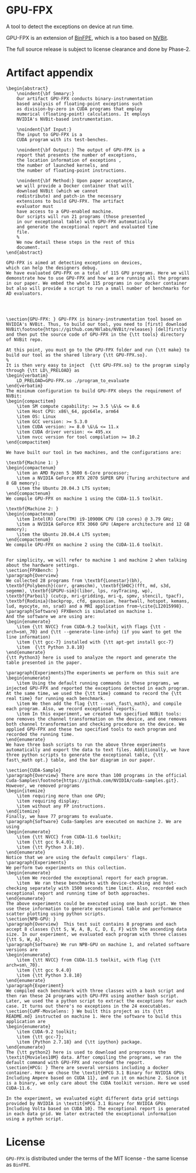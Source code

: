 # GPU-FPX
A tool to detect the exceptions on device at run time.

GPU-FPX is an extension of [BinFPE](https://github.com/LLNL/BinFPE), which is a too based on [NVBit](https://github.com/NVlabs/NVBit). 

 The full source release is subject to license clearance and done by Phase-2.

# Artifact appendix
	\begin{abstract}
		\noindent{\bf Smmary:}
		Our artifact GPU-FPX conducts binary-instrumentation
		based analysis of floating-point exceptions such
		as division-by-zero in CUDA programs that employ
		numerical (floating-point) calculations. It employs
		NVIDIA's NVBit-based instrumentation.
		
		\noindent{\bf Input:}
		The input to GPU-FPX is a
		CUDA program with its test-benches.
		
		\noindent{\bf Output:} The output of GPU-FPX is a 
		report that presents the number of exceptions, 
		the location information of exceptions ,
		the number of launched kernels, and 
		the number of floating-point instructions.  
		
		\noindent{\bf Method:} Upon paper acceptance,
		we will provide a Docker container that will
		download NVBit (which we cannot
		redistribute) and patch-in the necessary
		extensions to build GPU-FPX. The artifact
		evaluator must
		have access to a GPU-enabled machine.
		Our scripts will run 21 programs (those presented
		in our exceptional table) with GPU-FPX automatically
		and generate the exceptional report and evaluated time
		file. 
		%  
		We now detail these steps in the rest of this
		document.
	\end{abstract}
	
	GPU-FPX is aimed at detecting exceptions on devices,
	which can help the designers debug. 
	We have evaluated GPU-FPX on a total of 115 GPU programs. Here we will demonstrate how to use GPU-FPX and how we are running all the programs in our paper. We embed the whole 115 programs in our docker container but also will provide a script to run a small number of benchmarks for AD evaluators. 
	
	
	
	
	\section{GPU-FPX: } GPU-FPX is binary-instrumentation tool based on NVIDIA's NVBit. Thus, to build our tool, you need to [first] download NVBit\footnote{https://github.com/NVlabs/NVBit/releases} [del]firstly and then put the source code of GPU-FPX in the {\tt tools} directory of NVBit repo.
	
	At this point, you must go to the GPU-FPX folder and run {\tt make} to build our tool as the shared library {\tt GPU-FPX.so}.
	%
	It is then very easy to inject  {\tt GPU-FPX.so} to the program simply through {\tt LD\_PRELOAD} as
	\begin{verbatim}
		LD_PRELOAD=GPU-FPX.so ./program_to_evaluate
	\end{verbatim}
	The minimum configuration to build GPU-FPX obeys the requirement of NVBit: 
	\begin{compactitem}
		\item SM compute capability: >= 3.5 \&\& <= 8.6
		\item Host CPU: x86\_64, ppc64le, arm64
		\item OS: Linux
		\item GCC version: >= 5.3.0
		\item CUDA version: >= 8.0 \&\& <= 11.x
		\item CUDA driver version: <= 495.xx
		\item nvcc version for tool compilation >= 10.2
	\end{compactitem}
	
	We have built our tool in two machines, and the configurations are:
	
	\textbf{Machine 1: }
	\begin{compactenum}
		\item an AMD Ryzen 5 3600 6-Core processor;
		\item a NVIDIA GeForce RTX 2070 SUPER GPU (Turing architecture and 8 GB memory);
		\item the Ubuntu 20.04.3 LTS system;
	\end{compactenum}
	We compile GPU-FPX on machine 1 using the CUDA-11.5 toolkit. 
	
	\textbf{Machine 2: }
	\begin{compactenum}
		\item Intel(R) Core(TM) i9-10900K CPU (10 cores) @ 3.79 GHz;
		\item a NVIDIA GeForce RTX 3060 GPU (Ampere architecture and 12 GB memory);
		\item the Ubuntu 20.04.4 LTS system;
	\end{compactenum}
	We compile GPU-FPX on machine 2 using the CUDA-11.6 toolkit. 
	
	
	For simplicity, we will refer to machine 1 and machine 2 when talking about the hardware settings. 
	\section{FPXBench: }
	\paragraph{Overview}
	We collected 28 programs from \textbf{Lonestar}(bh), \textbf{Polybench}(corr, gramschm), \textbf{SHOC}(fft, md, s3d, segemm), \textbf{GPGPU-sim}(libor, lps, rayTracing, wp), \textbf{Parboil} (cutcp, mri-gridding, mri-q, spmv, stencil, tpacf),  \textbf{Rodinia}(backprop, cfd, gausssian, heartwall, hotspot, kemans, lud, myocyte, nn, srad) and a MRI application from~\cite{LI2015998}. 
	\paragraph{Software} FPXBench is simulated on machine 1. 
	And the software we are using are:
	\begin{enumerate}
		\item {\tt NVCC} from CUDA-9.2 toolkit, with flags {\tt -arch=sm\_70} and {\tt --generate-line-info} (if you want to get the line information)
		\item {\tt gcc-7} installed with {\tt apt-get install gcc-7}
		\item  {\tt Python 3.8.10}
	\end{enumerate}
	{\tt Python3} here is used to analyze the report and generate the table presented in the paper. 
	
	\paragraph{Experiments}The experiments we perform on this suit are
	\begin{enumerate}
		\item Using the default running commands in these programs, we injected GPU-FPX and reported the exceptions detected in each program. At the same time, we used the {\tt time} command to record the {\tt real time} for running each benchmark.   
		\item We then add the flag {\tt --use\_fast\_math}, and compile each program. Also, we record exceptional reports. 
		\item In this experiment, we created two specified NVBit tools: one removes the channel transformation on the device, and one removes both channel transformation and checking procedure on the device. We applied GPU-FPX and these two specified tools to each program and recorded the running time. 
	\end{enumerate}
	We have three bash scripts to run the above three experiments automatically and export the data to text files. Additionally, we have three python scripts to generate the exceptional table, {\tt fast\_math opt.} table, and the bar diagram in our paper. 
	
	\section{CUDA-Sample}
	\paragraph{Overview} There are more than 100 programs in the official Cuda-Samples\footnote{https://github.com/NVIDIA/cuda-samples.git}. However, we removed programs
	\begin{itemize}
		\item requiring more than one GPU;
		\item requiring display;
		\item without any FP instructions.
	\end{itemize} 
	Finally, we have 77 programs to evaluate.
	\paragraph{Software} Cuda-Samples are executed on machine 2. We are using
	\begin{enumerate}
		\item {\tt NVCC} from CUDA-11.6 toolkit;
		\item {\tt gcc 9.4.0}; 
		\item {\tt Python 3.8.10}.
	\end{enumerate} 
	Notice that we are using the default compilers' flags. 
	\paragraph{Experiments}
	We perform two experiments on this collection.
	\begin{enumerate}
		\item We recorded the exceptional report for each program.
		\item  We ran these benchmarks with device-checking and host-checking separately with 1500 seconds time limit. Also, recorded each exceptional report and running time of both approaches.
	\end{enumerate}
	The above experiments could be executed using one bash script. We then use these information to generate exceptional table and performance scatter plotting using python scripts.  
	\section{NPB-GPU: }
	\paragraph{Overview}  This test suit contains 8 programs and each accept 8 classes {\tt S, W, A, B, C, D, E, F} with the ascending data size. In our experiment, we evaluated each program with three classes {\tt S, W, A}.
	\paragraph{Software} We run NPB-GPU on machine 1, and related software versions are
	\begin{enumerate}
		\item {\tt NVCC} from CUDA-11.5 toolkit, with flag {\tt arch=sm\_70}. 
		\item {\tt gcc 9.4.0}
		\item {\tt Python 3.8.10}
	\end{enumerate}
	\paragraph{Experiment}
	We compiled each benchmark with three classes with a bash script and then ran these 24 programs with GPU-FPX using another bash script. Later, we used the a python script to extract the exceptions for each case. It turns out there's no exceptions in the 24 executables.  
	\section{CuMF-Movielens: } We built this project as its {\tt README.md} instructed on machine 1. Here the software to build this application are 
	\begin{enumerate}
		\item CUDA-9.2 toolkit;
		\item {\tt gcc-7};
		\item {Python 2.7.18} and {\tt ipython} package.
	\end{enumerate}
	The {\tt python2} here is used to download and preprocess the \textit{Movieles10M} data. After compiling the programs, we ran the default command with GPU-FPX and recorded the report.  
	\section{HPCG: } There are several versions including a docker container. Here we chose the \textit{HPCG 3.1 Binary for NVIDIA GPUs Including Ampere based on CUDA 11}, and run it on machine 2. Since it is a binary, we only care about the CUDA toolkit version. Here we used CUDA-11.6. 
	
	In the experiment, we evaluated eight different data grid settings provided by NVIDIA in \textit{HPCG 3.1 Binary for NVIDIA GPUs Including Volta based on CUDA 10}. The exceptional report is generated in each data grid. We later extracted the exceptional information using a python script. 


# License 
`GPU-FPX` is distributed under the terms of the MIT license - the same license as `BinFPE`.

